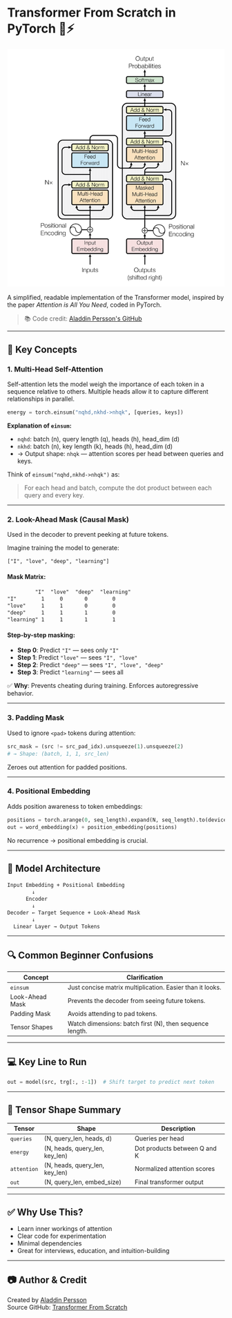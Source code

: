 # Transformer From Scratch in PyTorch 🧠⚡

![cover](assets/transformer_cover.png)

A simplified, readable implementation of the Transformer model, inspired by the paper _Attention is All You Need_, coded in PyTorch.

> 📚 Code credit: [Aladdin Persson's GitHub](https://github.com/aladdinpersson/Machine-Learning-Collection/blob/master/ML/Pytorch/more_advanced/transformer_from_scratch/transformer_from_scratch.py)

---

## 🚀 Key Concepts

### 1. **Multi-Head Self-Attention**
Self-attention lets the model weigh the importance of each token in a sequence relative to others.
Multiple heads allow it to capture different relationships in parallel.

```python
energy = torch.einsum("nqhd,nkhd->nhqk", [queries, keys])
```

**Explanation of `einsum`:**
- `nqhd`: batch (n), query length (q), heads (h), head_dim (d)
- `nkhd`: batch (n), key length (k), heads (h), head_dim (d)
- → Output shape: `nhqk` — attention scores per head between queries and keys.

Think of `einsum("nqhd,nkhd->nhqk")` as:
> For each head and batch, compute the dot product between each query and every key.

---

### 2. **Look-Ahead Mask (Causal Mask)**

Used in the decoder to prevent peeking at future tokens.

Imagine training the model to generate:
```
["I", "love", "deep", "learning"]
```

#### Mask Matrix:
```
         "I"  "love"  "deep"  "learning"
"I"        1     0       0        0
"love"     1     1       0        0
"deep"     1     1       1        0
"learning" 1     1       1        1
```

#### Step-by-step masking:

- **Step 0**: Predict `"I"` — sees only `"I"`
- **Step 1**: Predict `"love"` — sees `"I", "love"`
- **Step 2**: Predict `"deep"` — sees `"I", "love", "deep"`
- **Step 3**: Predict `"learning"` — sees all

✅ **Why**: Prevents cheating during training. Enforces autoregressive behavior.

---

### 3. **Padding Mask**
Used to ignore `<pad>` tokens during attention:

```python
src_mask = (src != src_pad_idx).unsqueeze(1).unsqueeze(2)
# → Shape: (batch, 1, 1, src_len)
```

Zeroes out attention for padded positions.

---

### 4. **Positional Embedding**
Adds position awareness to token embeddings:

```python
positions = torch.arange(0, seq_length).expand(N, seq_length).to(device)
out = word_embedding(x) + position_embedding(positions)
```

No recurrence → positional embedding is crucial.

---

## 🧩 Model Architecture

```
Input Embedding + Positional Embedding
        ↓
      Encoder
        ↓
Decoder ← Target Sequence + Look-Ahead Mask
        ↓
  Linear Layer → Output Tokens
```

---

## 🔍 Common Beginner Confusions

| Concept           | Clarification |
|------------------|--------------|
| `einsum`         | Just concise matrix multiplication. Easier than it looks. |
| Look-Ahead Mask  | Prevents the decoder from seeing future tokens. |
| Padding Mask     | Avoids attending to pad tokens. |
| Tensor Shapes    | Watch dimensions: batch first (N), then sequence length. |

---

## 💻 Key Line to Run

```python
out = model(src, trg[:, :-1])  # Shift target to predict next token
```

---

## 📐 Tensor Shape Summary

| Tensor          | Shape                        | Description |
|----------------|------------------------------|-------------|
| `queries`      | (N, query_len, heads, d)      | Queries per head |
| `energy`       | (N, heads, query_len, key_len)| Dot products between Q and K |
| `attention`    | (N, heads, query_len, key_len)| Normalized attention scores |
| `out`          | (N, query_len, embed_size)    | Final transformer output |

---

## ✅ Why Use This?

- Learn inner workings of attention
- Clear code for experimentation
- Minimal dependencies
- Great for interviews, education, and intuition-building

---

## 📷 Author & Credit

Created by [Aladdin Persson](https://www.youtube.com/c/AladdinPersson)  
Source GitHub: [Transformer From Scratch](https://github.com/aladdinpersson/Machine-Learning-Collection/blob/master/ML/Pytorch/more_advanced/transformer_from_scratch/transformer_from_scratch.py)

